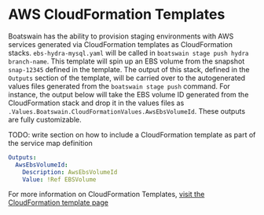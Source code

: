 # AWS CloudFormation Templates
Boatswain has the ability to provision staging environments with AWS services generated via CloudFormation templates as CloudFormation stacks. `ebs-hydra-mysql.yaml` will be called in `boatswain stage push hydra branch-name`. This template will spin up an EBS volume from the snapshot `snap-12345` defined in the template. The output of this stack, defined in the `Outputs` section of the template, will be carried over to the autogenerated values files generated from the `boatswain stage push` command. For instance, the output below will take the EBS volume ID generated from the CloudFormation stack and drop it in the values files as `.Values.Boatswain.CloudFormationValues.AwsEbsVolumeId`. These outputs are fully customizable. 

TODO: write section on how to include a CloudFormation template as part of the service map definition

```yaml
Outputs:
  AwsEbsVolumeId:
    Description: AwsEbsVolumeId
    Value: !Ref EBSVolume
```

For more information on CloudFormation Templates, [visit the CloudFormation template page](https://aws.amazon.com/cloudformation/aws-cloudformation-templates/)